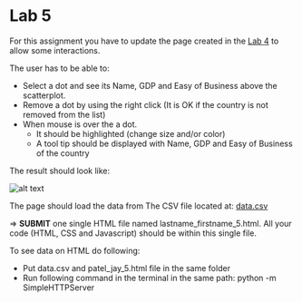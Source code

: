# Lab 5

For this assignment you have to update the page created in the [Lab 4](https://github.com/jaympatel/InformationVisualization/tree/master/LAB4) to allow some interactions.

The user has to be able to:

- Select a dot and see its Name, GDP and Easy of Business above the scatterplot.
- Remove a dot by using the right click (It is OK if the country is not removed from the list)
- When mouse is over the a dot.
    - It should be highlighted (change size and/or color)
    - A tool tip should be displayed with Name, GDP and Easy of Business of the country


The result should look like:

![alt text](img/lab4.png "Output Image")


The page should load the data from The CSV file located at: [data.csv](https://github.com/jaympatel/InformationVisualization/blob/master/LAB5/data.csv)

=> **SUBMIT** one single HTML file named lastname_firstname_5.html. All your code (HTML, CSS and Javascript) should be within this single file.

To see data on HTML do following:

- Put data.csv and patel_jay_5.html file in the same folder
- Run following command in the terminal in the same path: python -m SimpleHTTPServer
